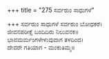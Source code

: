+++
title = "275 ಸರ್ವರುಂ ಸಾಧುಗಳೆ"

+++
ಸರ್ವರುಂ ಸಾಧುಗಳೆ ಸರ್ವರುಂ ಬೋಧಕರೆ।  
ಜೀವನಪರೀಕ್ಷೆ ಬಂದಿದಿರು ನಿಲುವನಕ॥  
ಭಾವಮರ್ಮಂಗಳೇಳುವುವಾಗ ತಳದಿಂದ।  
ದೇವರೇ ಗತಿಯಾಗ - ಮಂಕುತಿಮ್ಮ॥  
